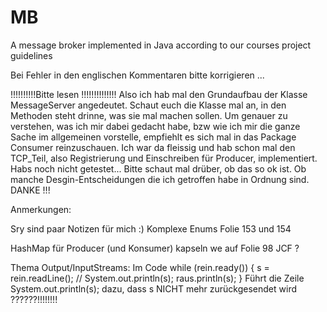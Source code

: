 # MB
A message broker implemented in Java according to our courses project guidelines

Bei Fehler in den englischen Kommentaren bitte korrigieren ... 


!!!!!!!!!!Bitte lesen !!!!!!!!!!!!!!
Also ich hab mal den Grundaufbau der Klasse MessageServer angedeutet. Schaut euch die Klasse mal an, in den Methoden steht drinne, was sie mal machen sollen. Um genauer zu verstehen, was ich mir dabei gedacht habe, bzw wie ich mir die ganze Sache im allgemeinen vorstelle, empfiehlt es sich mal in das Package Consumer reinzuschauen. Ich war da fleissig und hab schon mal den TCP_Teil, also Registrierung und Einschreiben für Producer, implementiert. Habs noch nicht getestet...
Bitte schaut mal drüber, ob das so ok ist. Ob manche Desgin-Entscheidungen die ich getroffen habe in Ordnung sind. 
DANKE !!!








Anmerkungen: 












Sry sind paar Notizen für mich :)
Komplexe Enums Folie 153 und 154

HashMap für Producer (und Konsumer) kapseln we auf Folie 98 JCF ?

Thema Output/InputStreams:
Im Code 
while (rein.ready()) {
		s = rein.readLine();
		// System.out.println(s);
		raus.println(s);
	}
	Führt die Zeile System.out.println(s); dazu, dass s NICHT mehr zurückgesendet wird ??????!!!!!!!!
